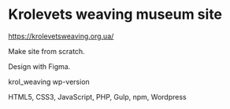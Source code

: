 # Krolevets weaving museum site

https://krolevetsweaving.org.ua/

Make site from scratch. 

Design with Figma.

krol_weaving
wp-version

HTML5, CSS3, JavaScript, PHP, Gulp, npm, Wordpress
